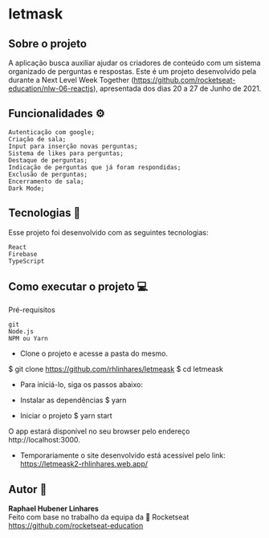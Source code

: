# letmask
## Sobre o projeto

A aplicação busca auxiliar ajudar os criadores de conteúdo com um sistema organizado de perguntas e respostas.
Este é um projeto desenvolvido pela durante a Next Level Week Together (https://github.com/rocketseat-education/nlw-06-reactjs), apresentada dos dias 20 a 27 de Junho de 2021.


## Funcionalidades ⚙️

    Autenticação com google;
    Criação de sala;
    Input para inserção novas perguntas;
    Sistema de likes para perguntas;
    Destaque de perguntas;
    Indicação de perguntas que já foram respondidas;
    Exclusão de perguntas;
    Encerramento de sala;
    Dark Mode;
    
## Tecnologias 🧪

Esse projeto foi desenvolvido com as seguintes tecnologias:

    React
    Firebase
    TypeScript



## Como executar o projeto 💻
Pré-requisitos

    git
    Node.js
    NPM ou Yarn
  
- Clone o projeto e acesse a pasta do mesmo.

$ git clone https://github.com/rhlinhares/letmeask
$ cd letmeask

- Para iniciá-lo, siga os passos abaixo:

- Instalar as dependências
$ yarn

- Iniciar o projeto
$ yarn start

O app estará disponível no seu browser pelo endereço http://localhost:3000.

* Temporariamente o site desenvolvido está acessível pelo link:
https://letmeask2-rhlinhares.web.app/


## Autor 🌟
**Raphael Hubener Linhares**  
Feito com base no trabalho da equipa da 🚀 Rocketseat https://github.com/rocketseat-education

